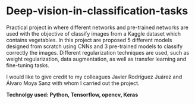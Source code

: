 # Deep-vision-in-classification-tasks

Practical project in where different networks and pre-trained networks are used with the objective of classify images from a Kaggle dataset which contains vegetables. In this project are proposed 5 different models designed from scratch using CNNs and 3 pre-trained models to classify correctly the images. Different regularization techniques are used, such as weight regularization, data augmentation, as well as transfer learning and fine-tuning tasks.

I would like to give credit to my colleagues Javier Rodríguez Juárez and Álvaro Moya Sanz with whom I carried out the project.

**Technolgy used: Python, Tensorflow, opencv, Keras**
